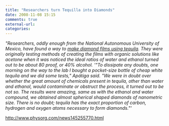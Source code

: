 ```yaml
---
title: "Researchers turn Tequilla into Diamonds"
date: 2008-11-08 15:15
comments: true
external-url:
categories:
---
```

_"Researchers, oddly enough from the National Autonomous University of Mexico, have found a way to [make diamond films using tequila][1]. They were originally testing methods of creating the films with organic solutions like acetone when it was noticed the ideal ratios of water and ethanol turned out to be about 80 proof, or 40% alcohol. '"To dissipate any doubts, one morning on the way to the lab I bought a pocket-size bottle of cheap white tequila and we did some tests," Apátiga said. "We were in doubt over whether the great amount of chemicals present in tequila, other than water and ethanol, would contaminate or obstruct the process, it turned out to be not so. The results were amazing, same as with the ethanol and water compound, we obtained almost spherical shaped diamonds of nanometric size. There is no doubt; tequila has the exact proportion of carbon, hydrogen and oxygen atoms necessary to form diamonds."'_

<http://www.physorg.com/news145255770.html>

  [1]: http://www.physorg.com/news145255770.html
